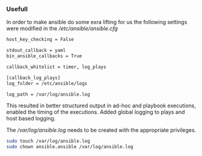 ### Usefull 

In order to make ansible do some exra lifting for us the following settings were modified in the */etc/ansible/ansible.cfg*

``` bash
host_key_checking = False

stdout_callback = yaml
bin_ansible_callbacks = True

callback_whitelist = timer, log_plays

[callback_log_plays]
log_folder = /etc/ansible/logs

log_path = /var/log/ansible.log
```

This resulted in better structured output in ad-hoc and playbook executions, enabled the timing of the executions.
Added global logging to plays and host based logging.

The */var/log/ansible.log* needs to be created with the appropriate privileges.

``` bash
sudo touch /var/log/ansible.log
sudo chown ansible.ansible /var/log/ansible.log
```